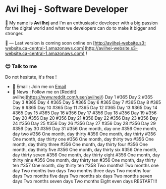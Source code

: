 # Avi Ihej - Software Developer

👋 My name is **Avi Ihej** and I'm an enthusiastic developer with a big passion for the digital world and what we developers can do to make it bigger and stronger.

👀 — Last version is coming soon online on [http://aviihej-website.s3-website.ca-central-1.amazonaws.com](http://aviihej-website.s3-website.ca-central-1.amazonaws.com) !

### 😊  Talk to me
Do not hesitate, it's free !

- 💬  Email : Join me on [Email](aviihej@gmail.com)
- 📣  News : Follow me on [Reddit] aviihej(https://www.reddit.com/user/aviihej/)
Day 1 #365
Day 2 #365
Day 3 #365
Day 4 #365
Day 5 #365
Day 6 #365
Day 7 #365
Day 8 #365
Day 9 #365
Day 10 #365
Day 11 #365
Day 12 #365
Day 13 #365
Day 14 #365
Day 15 #365
Day 16 #356
Day 17 #356
Day 18 #356
Day 19 #356
Day 20 #356
Day 20 #356
Day 21 #356
Day 22 #356
Day 23 #356
Day 24 #356
Day 25 #356
Day 26 #356
Day 27 #356
Day 28 #356
Day 29 #356
Day 30 #356
Day 31 #356
One month, day one #356
One month, day two #356
One month, day thirty #356
One month, day thirty #356
One month, day thirty one #356
One month, day thirty two #356
One month, day thirty three #356
One month, day thirty four #356
One month, day thirty five #356
One month, day thirty six #356
One month, day thirty seven #356
One month, day thirty eight #356
One month, day thirty nine #356
One month, day thirty ten #356
One month, day thirty ten #357
One month, day thirty ten #358
Two months!
Two months one day
Two months two days
Two months three days
Two months four days
Two months five days
Two months six days
Two months seven days
Two months seven days
Two months Eight even days
RESTART!!!


